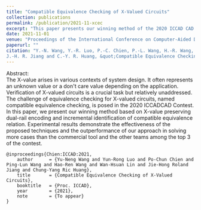 ```yaml
---
title: "Compatible Equivalence Checking of X-Valued Circuits"
collection: publications
permalink: /publication/2021-11-xcec
excerpt: "This paper presents our winning method of the 2020 ICCAD CAD Contest based on X-value preserving dual-rail encoding and incremental identification of compatible equivalence relation."
date: 2021-11-01
venue: "Proceedings of the International Conference on Computer-Aided Design (ICCAD)"
paperurl: ""
citation: "Y.-N. Wang, Y.-R. Luo, P.-C. Chien, P.-L. Wang, H.-R. Wang, W.-H. Lin,
J.-H. R. Jiang and C.-Y. R. Huang, &quot;Compatible Equivalence Checking of X-Valued Circuits,&quot; <i>in Proc. ICCAD</i>, 2021. To appear."
---
```

Abstract:  
The X-value arises in various contexts of system design.
It often represents an unknown value or a don't care value depending on the application.
Verification of X-valued circuits is a crucial task but relatively unaddressed.
The challenge of equivalence checking for X-valued circuits, named compatible equivalence checking, is posed in the 2020 ICCADCAD Contest.
In this paper, we present our winning method based on X-value preserving dual-rail encoding and incremental identification of compatible equivalence relation.
Experimental results demonstrate the effectiveness of the proposed techniques and the outperformance of our approach in solving more cases than the commercial tool and the other teams among the top 3 of the contest.


<pre><code>@inproceedings{Chien:ICCAD:2021,
    author      = {Yu-Neng Wang and Yun-Rong Luo and Po-Chun Chien and Ping-Lun Wang and Hao-Ren Wang and Wan-Hsuan Lin and Jie-Hong Roland Jiang and Chung-Yang Ric Huang},
    title       = {Compatible Equivalence Checking of X-Valued Circuits},
    booktitle   = {Proc. ICCAD},
    year        = {2021},
    note        = {To appear}
}</code></pre>